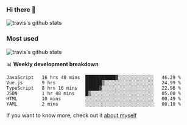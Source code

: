 ### Hi there 👋

<!--
**HondryTravis/HondryTravis** is a ✨ _special_ ✨ repository because its `README.md` (this file) appears on your GitHub profile.

Here are some ideas to get you started:

- 🔭 I’m currently working on ...
- 🌱 I’m currently learning ...
- 👯 I’m looking to collaborate on ...
- 🤔 I’m looking for help with ...
- 💬 Ask me about ...
- 📫 How to reach me: ...
- 😄 Pronouns: ...
- ⚡ Fun fact: ...
-->

![travis's github stats](https://github-readme-stats.vercel.app/api?username=HondryTravis&hide=stars)
### Most used
![travis's github stats](https://github-readme-stats.anuraghazra1.vercel.app/api/top-langs/?username=HondryTravis&layout=compact&hide_title=true)

📊 **Weekly development breakdown**

<!--START_SECTION:waka-->

```text
JavaScript   16 hrs 40 mins  ███████████▓░░░░░░░░░░░░░   46.29 %
Vue.js       9 hrs           ██████▒░░░░░░░░░░░░░░░░░░   24.99 %
TypeScript   8 hrs 16 mins   █████▓░░░░░░░░░░░░░░░░░░░   22.96 %
JSON         1 hr 48 mins    █▒░░░░░░░░░░░░░░░░░░░░░░░   05.00 %
HTML         10 mins         ░░░░░░░░░░░░░░░░░░░░░░░░░   00.49 %
YAML         2 mins          ░░░░░░░░░░░░░░░░░░░░░░░░░   00.10 %
```

<!--END_SECTION:waka-->

If you want to know more, check out it [about myself](https://hondrytravis.github.io/)
